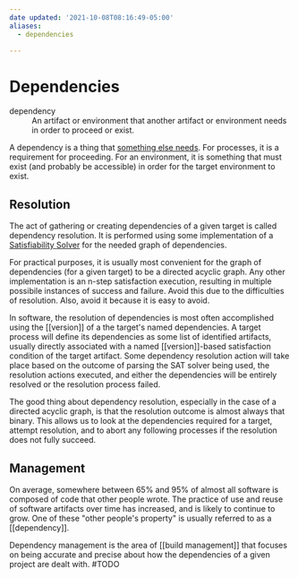 ```yaml
---
date updated: '2021-10-08T08:16:49-05:00'
aliases:
  - dependencies

---
```


# Dependencies

<dl>
<dt>dependency</dt>
<dd>An artifact or environment that another artifact or environment needs in order to proceed or exist.</dd>
</dl>

A dependency is a thing that [something else needs](https://seuss.fandom.com/wiki/Thneed).  For processes, it is a requirement for proceeding.  For an environment, it is something that must exist (and probably be accessible) in order for the target environment to exist.

## Resolution

The act of gathering or creating dependencies of a given target is called dependency resolution.  It is performed using some implementation of a [Satisfiability Solver](https://en.wikipedia.org/wiki/Boolean_satisfiability_problem) for the needed graph of dependencies.

For practical purposes, it is usually most convenient for the graph of dependencies (for a given target) to be a directed acyclic graph.  Any other implementation is an n-step satisfaction execution, resulting in multiple possibile instances of success and failure.  Avoid this due to the difficulties of resolution.  Also, avoid it because it is easy to avoid.

In software, the resolution of dependencies is most often accomplished using the [[version]] of a the target's named dependencies.  A target process will define its dependencies as some list of identified artifacts, usually directly associated with a named [[version]]-based satisfaction condition of the target artifact.  Some dependency resolution action will take place based on the outcome of parsing the SAT solver being used, the resolution actions executed, and either the dependencies will be entirely resolved or the resolution process failed.

The good thing about dependency resolution, especially in the case of a directed acyclic graph, is that the resolution outcome is almost always that binary.  This allows us to look at the dependencies required for a target, attempt resolution, and to abort any following processes if the resolution does not fully succeed.

## Management

On average, somewhere between 65% and 95% of almost all software is composed of code that other people wrote.  The practice of use and reuse of software artifacts over time has increased, and is likely to continue to grow.  One of these "other people's property" is usually referred to as a [[dependency]].

Dependency management is the area of [[build management]] that focuses on being accurate and precise about how the dependencies of a given project are dealt with.
#TODO
